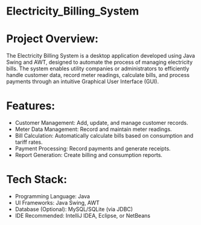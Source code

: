 # Electricity_Billing_System

# Project Overview:

  The Electricity Billing System is a desktop application developed using Java Swing and AWT, designed to automate the process of managing electricity bills. The system enables utility companies or administrators   to efficiently handle customer data, record meter readings, calculate bills, and process payments through an intuitive Graphical User Interface (GUI).

# Features:

 - Customer Management: Add, update, and manage customer records.
 - Meter Data Management: Record and maintain meter readings.
 - Bill Calculation: Automatically calculate bills based on consumption and tariff rates.
 - Payment Processing: Record payments and generate receipts.
 - Report Generation: Create billing and consumption reports.
  
# Tech Stack:

 - Programming Language: Java
 - UI Frameworks: Java Swing, AWT
 - Database (Optional): MySQL/SQLite (via JDBC)
 - IDE Recommended: IntelliJ IDEA, Eclipse, or NetBeans


